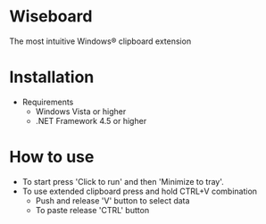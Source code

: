 # Wiseboard
The most intuitive Windows® clipboard extension
# Installation
* Requirements
  * Windows Vista or higher
  * .NET Framework 4.5 or higher

# How to use
* To start press 'Click to run' and then 'Minimize to tray'.
* To use extended clipboard press and hold CTRL+V combination
  * Push and release 'V' button to select data
  * To paste release 'CTRL' button

